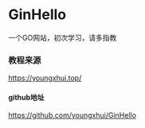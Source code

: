 # GinHello

一个GO网站，初次学习，请多指教

### 教程来源

https://youngxhui.top/

#### github地址

https://github.com/youngxhui/GinHello
